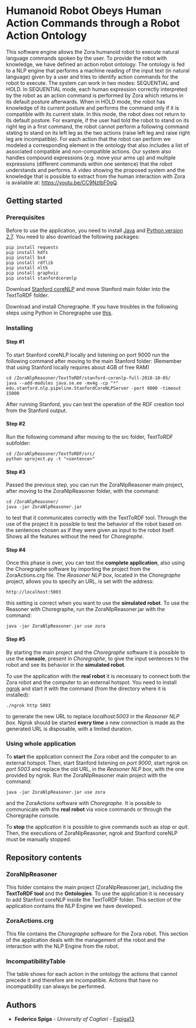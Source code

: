 # Humanoid Robot Obeys Human Action Commands through a Robot Action Ontology
This software engine allows the Zora humanoid robot to execute natural language commands spoken by the user. To provide the robot with knowledge, we have defined an action robot ontology. The ontology is fed to a NLP engine that performs a machine reading of the input text (in natural language) given by a user and tries to identify action commands for the robot to execute. The system can work in two modes: SEQUENTIAL and HOLD. In SEQUENTIAL mode, each human expression correctly interpreted by the robot as an action command is performed by Zora which returns in its default posture afterwards. When in HOLD mode, the robot has knowledge of its current posture and performs the command only if it is compatible with its current state. In this mode, the robot does not return to its default posture. For example, if the user had told the robot to stand on its right leg in a first command, the robot cannot perform a following command stating to stand on its left leg as the two actions (raise left leg and raise right leg are incompatible). For each action that the robot can perform we modeled a corresponding element in the ontology that also includes a list of associated compatible and non-compatible actions. Our system also handles compound expressions (e.g. move your arms up) and multiple expressions (different commands within one sentence) that the robot understands and performs. A video showing the proposed system and the knowledge that is possible to extract from the human interaction with Zora is available at: https://youtu.be/CC9NzlbF0gQ.

## Getting started
### Prerequisites
Before to use the application, you need to install [Java](https://www.oracle.com/technetwork/java/javase/downloads/index.html) and [Python version 2.7](https://www.python.org/downloads/release/python-2710/).
You need to also download the following packages:
```
pip install requests
pip install hdfs
pip install bs4
pip install rdflib
pip install nltk
pip install graphviz
pip install stanfordcorenlp
```
Download [Stanford coreNLP](https://stanfordnlp.github.io/CoreNLP/) and move Stanford main folder into the TextToRDF folder.

Download and install Choregraphe. If you have troubles in the following steps using Python in Choregraphe use [this](http://doc.aldebaran.com/2-1/dev/python/install_guide.html).

### Installing

#### Step #1
To start Stanford coreNLP locally and listening on port 9000 run the following command after moving to the main Stanford folder:
(Remember that using Stanford locally requires about 4GB of free RAM)
```
cd /ZoraNlpReasoner/TextToRDF/stanford-corenlp-full-2018-10-05/
java --add-modules java.se.ee -mx4g -cp "*" edu.stanford.nlp.pipeline.StanfordCoreNLPServer -port 9000 -timeout 15000
```
After running Stanford, you can test the operation of the RDF creation tool from the Stanford output. 

#### Step #2
Run the following command after moving to the src folder, TextToRDF subfolder:
```
cd /ZoraNlpReasoner/TextToRDF/src/
python xproject.py -t "<sentence>"
```
#### Step #3
Passed the previous step, you can run the ZoraNlpReasoner main project, after moving to the ZoraNlpReasoner folder, with the command:
```
cd /ZoraNlpReasoner/
java -jar ZoraNlpReasoner.jar
```
to test that it communicates correctly with the TextToRDF tool. Through the use of the project it is possible to test the behavior of the robot based on the sentences chosen as if they were given as input to the robot itself. Shows all the features without the need for *Choregrephe*.

#### Step #4
Once this phase is over, you can test the **complete application**, also using the Choregraphe software by importing the project from the ZoraActions.crg file. 
The *Reasoner NLP box*, located in the *Choregraphe* project, allows you to specify an URL, is set with the address: 
```
http://localhost:5003
```
this setting is correct when you want to use the **simulated robot**. 
To use the Reasoner with Choregraphe, run the ZoraNlpReasoner.jar with the command:
```
java -jar ZoraNlpReasoner.jar use zora
```
#### Step #5
By starting the main project and the *Choregraphe* software it is possible to use the **console**, present in *Choregraphe*, to give the input sentences to the robot and see its behavior in the **simulated robot**.

To use the application with the **real robot** it is necessary to connect both the Zora robot and the computer to an external hotspot. You need to install [ngrok](https://ngrok.com/download) and start it with the command (from the directory where it is installed):
```
./ngrok http 5003
```
to generate the new URL to replace *localhost:5003* in the *Reasoner NLP box*. Ngrok should be started **every time** a new connection is made as the generated URL is disposable, with a limited duration.

### Using whole application
To **start** the application connect the Zora robot and the computer to an external hotspot. Then, start Stanford listening on *port 9000*, start ngrok on *port 5003* and replace the old URL, in the *Reasoner NLP box*, with the one provided by ngrok. Run the ZoraNlpReasoner main project with the command:
```
java -jar ZoraNlpReasoner.jar use zora
```
and the ZoraActions software with *Choregraphe*. It is possible to communicate with the **real robot** via voice commands or through the Choregraphe console.

To **stop** the application it is possible to give commands such as *stop* or *quit*. Then, the executions of ZoraNlpReasoner, ngrok and Stanford coreNLP must be manually stopped.

## Repository contents
### ZoraNlpReasoner
This folder contains the main project (ZoraNlpReasoner.jar), including the **TextToRDF tool** and the **Ontologies**. To use the application it is necessary to add Stanford coreNLP inside the TextToRDF folder. This section of the application contains the NLP Engine we have developed.

### ZoraActions.crg
This file contains the *Choregraphe* software for the Zora robot. This section of the application deals with the management  of the robot and the interaction with the NLP Engine from the robot. 

### IncompatibilityTable
The table shows for each action in the ontology the actions that cannot precede it and therefore are incompatible. Actions that have no incompatibility can always be performed.

## Authors
* **Federico Spiga** - *University of Cagliari* - [Fspiga13](https://github.com/Fspiga13)
